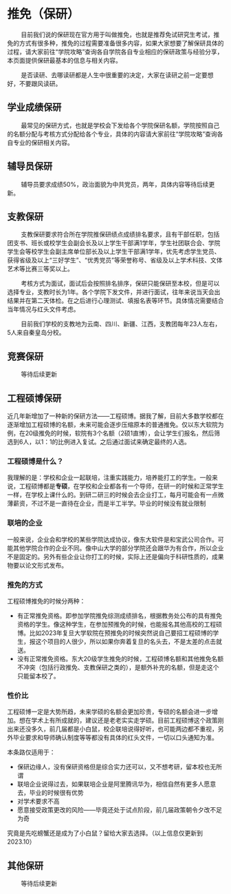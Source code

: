 # 推免（保研）
 &emsp; &emsp;目前我们说的保研现在官方用于叫做推免，也就是推荐免试研究生考试，推免的方式有很多种，推免的过程需要准备很多内容，如果大家想要了解保研具体的过程，请大家前往“学院攻略”查询各自学院各自专业相应的保研政策与经验分享，本页面提供保研最基本的信息与相关内容。
 
 &emsp; &emsp;是否读研、去哪读研都是人生中很重要的决定，大家在读研之前一定要想好，不要跟风读研。
## 学业成绩保研
 &emsp; &emsp;最常见的保研方式，也就是学校会下发给各个学院保研名额，学院按照自己的名额分配与考核方式分配给各个专业，具体的内容请大家前往“学院攻略”查询各自专业的保研相关内容。
## 辅导员保研
 &emsp; &emsp;辅导员要求成绩50%，政治面貌为中共党员，两年，具体内容等待后续更新。
## 支教保研
 &emsp; &emsp;支教保研要求符合所在学院推保研绩点成绩排名要求，且有干部任职，包括团支书、班长或校学生会副会长及以上学生干部满1学年，学生社团联合会、学院学生会等校学生会副主席单位部长及以上学生干部满1学年，优先考虑学生党员、获得省级及以上“三好学生”、“优秀党员”等荣誉称号、省级及以上学术科技、文体艺术等比赛三等奖以上。

  &emsp; &emsp;考核方式为面试，面试后会按照排名排序，保研只能保研至本校，但是可以选择专业，支教时长为1年。各个学院下发文件，并进行面试，往年来说当天会出结果并在第二天体检。在之后进行心理测试、填报名表等环节。具体情况需要结合当年情况与红头文件考虑。

 &emsp; &emsp;目前我们学校的支教地为云南、四川、新疆、江西，支教团每年23人左右，5人来自秦皇岛分校。
## 竞赛保研
 &emsp; &emsp;等待后续更新


 ## 工程硕博保研 <Badge type="tip" text="zzz" />


近几年新增加了一种新的保研方法——工程硕博。据我了解，目前大多数学校都在逐渐增加工程硕博的名额，未来可能会逐步压缩原本的普通推免。仅以东大软院为例，在20级推免的时候，软院有3个名额（2硕1直博），会让学生们报名，然后筛选到6人，以1：1的比例进入复试。之后通过面试来确定最终的人选。

### 工程硕博是什么？

我理解的是：学校和企业一起联培，注重实践能力，培养能打工的学生。一般来说，工程硕博都是**专硕**，在学校和企业都各有一个导师，在研一的时候和正常学生一样，在学校上课什么的。到研二研三的时候会去企业打工，每月可能会有一点微薄薪资，不过不是一直待在企业，而是半工半学。毕业的时候没有就业限制

### 联培的企业

一般来说，企业会和学校的某些学院达成协议，像东大软件是和宝武公司合作。可能其他学院合作的企业不同。像中山大学的部分学院还会跟华为有合作，所以企业不是固定的。另外有些企业让你打工的时候，实际上还是偏向于科研性质的，成果物要以论文形式发布。

### 推免的方式

工程硕博推免的时候分两种：

- 有正常推免资格。即参加学院推免综测成绩排名，根据教务处公布的具有推免资格的学生。像这种学生，在参加预推免的时候，也能报名其他高校的工程硕博。比如2023年复旦大学软院在预推免的时候突然说自己要招工程硕博的学生，报这个项目的人很少，所以如果你奔着复旦的名头去，不是太差的点击就送。
- 没有正常推免资格。东大20级学生推免的时候，工程硕博名额和其他推免名额不冲突（包括行政推免、支教保研之类的），是额外补充的名额，但是走这个只能留本校了。

### 性价比

工程硕博一定是大势所趋，未来学硕的名额会更加珍贵，专硕的名额会进一步增加。想在学术上有所成就的，建议还是老老实实走学硕。目前工程硕博这个政策刚出来还没多久，前几届都是小白鼠，校企联培说得好听，也可能两边都不重视，另外毕业要求和导师确认制度等等都没有具体的红头文件，一切以口头通知为准。

本条路仅适用于：

- 保研边缘人，没有保研资格但是综合实力还可以，又不想考研，留本校也无所谓
- 联培企业说得过去，如果联培企业是阿里腾讯华为，相信自然有更多人愿意去，毕业的时候很有优势
- 对学术要求不高
- 愿意接受政策更改的风险——毕竟还处于试点阶段，前几届政策朝令夕改不足为奇

究竟是先吃螃蟹还是成为了小白鼠？留给大家去选择。（以上信息仅更新到2023.10）
## 其他保研
 &emsp; &emsp;等待后续更新
